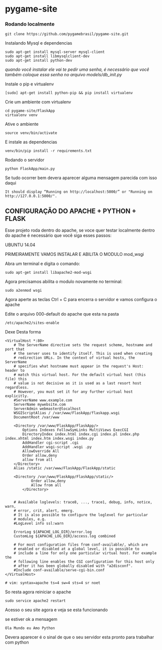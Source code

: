 pygame-site
===========

[](https://travis-ci.org/pygamebrasil/pygame-site.svg?branch=master/)

### Rodando localmente

    git clone https://github.com/pygamebrasil/pygame-site.git

Instalando  Mysql e dependencias

	sudo apt-get install mysql-server mysql-client
	sudo apt-get install libmysqlclient-dev
	sudo apt-get install python-dev

*quando você instalar ele vai te pedir uma senha, é necessário que você também coloque essa senha*
*no arquivo models/db_init.py*
    
Instale o pip e virtualenv

    [sudo] apt-get install python-pip && pip install virtualenv

Crie um ambiente com virtualenv

    cd pygame-site/FlaskApp
    virtualenv venv

Ative o ambiente

    source venv/bin/activate
    
E instale as dependencias

    venv/bin/pip install -r requirements.txt


Rodando o servidor

    python FlaskApp/main.py
    

Se tudo ocorrer bem devera aparecer alguma mensagem parecida com isso daqui

    It should display “Running on http://localhost:5000/” or "Running on http://127.0.0.1:5000/". 

CONFIGURAÇÃO DO APACHE + PYTHON + FLASK
----------------------------------------

Esse projeto roda dentro do apache, se voce quer testar localmente dentro do apache é necessário que você siga esses passos:


UBUNTU 14.04

PRIMEIRAMENTE VAMOS INSTALAR  E ABILITA O MODULO mod_wsgi

Abra um terminal e digita o comando:

    sudo apt-get install libapache2-mod-wsgi 

Agora precisamos abilita o modulo novamente no terminal:

    sudo a2enmod wsgi


Agora aperte as teclas Ctrl + C para encerra o servidor e vamos configura o apache

Edite o arquivo 000-default do apache que esta na pasta

    /etc/apache2/sites-enable
    
Dexe Desta forma

    <VirtualHost *:80>
        # The ServerName directive sets the request scheme, hostname and port that
        # the server uses to identify itself. This is used when creating
        # redirection URLs. In the context of virtual hosts, the ServerName
        # specifies what hostname must appear in the request's Host: header to
        # match this virtual host. For the default virtual host (this file) this
        # value is not decisive as it is used as a last resort host regardless.
        # However, you must set it for any further virtual host explicitly.
        #ServerName www.example.com
        ServerName mywebsite.com
        ServerAdmin webmaster@localhost
        WSGIScriptAlias / /var/www/FlaskApp/flaskapp.wsgi
        DocumentRoot /var/www
    
        <Directory /var/www/FlaskApp/FlaskApp/>
            Options Indexes FollowSymLinks MultiViews ExecCGI
            DirectoryIndex index.html index.cgi index.pl index.php index.xhtml index.htm index.wsgi index.py
            AddHandler cgi-script .cgi
            AddHandler wsgi-script .wsgi .py
            AllowOverride All
            Order allow,deny
            allow from all
        </Directory>
        Alias /static /var/www/FlaskApp/FlaskApp/static
    
        <Directory /var/www/FlaskApp/FlaskApp/static/>
                Order allow,deny
                Allow from all
            </Directory>
    
    
        # Available loglevels: trace8, ..., trace1, debug, info, notice, warn,
        # error, crit, alert, emerg.
        # It is also possible to configure the loglevel for particular
        # modules, e.g.
        #LogLevel info ssl:warn
    
        ErrorLog ${APACHE_LOG_DIR}/error.log
        CustomLog ${APACHE_LOG_DIR}/access.log combined
    
        # For most configuration files from conf-available/, which are
        # enabled or disabled at a global level, it is possible to
        # include a line for only one particular virtual host. For example the
        # following line enables the CGI configuration for this host only
        # after it has been globally disabled with "a2disconf".
        #Include conf-available/serve-cgi-bin.conf
    </VirtualHost>
    
    # vim: syntax=apache ts=4 sw=4 sts=4 sr noet
    

So resta agora reiniciar o apache


    sudo service apache2 restart
    
Acesso o seu site agora e veja se esta funcionando 

se estiver ok a mensagem 
    
    Ola Mundo eu Amo Python
    
Devera aparecer é o sinal de que o seu servidor esta pronto para trabalhar com python





